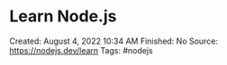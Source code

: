 # Learn Node.js

Created: August 4, 2022 10:34 AM
Finished: No
Source: https://nodejs.dev/learn
Tags: #nodejs